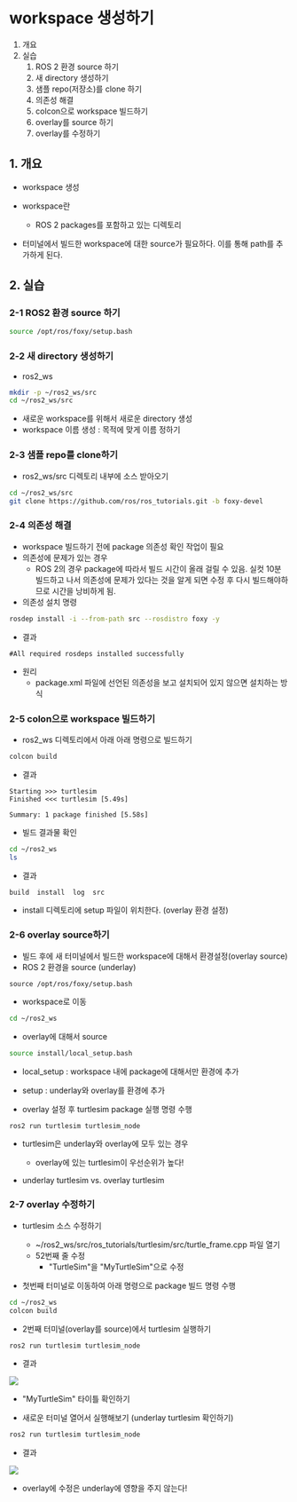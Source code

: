 # workspace 생성하기
1. 개요
2. 실습
   1. ROS 2 환경 source 하기
   2. 새 directory 생성하기
   3. 샘플 repo(저장소)를 clone 하기
   4. 의존성 해결
   5. colcon으로 workspace 빌드하기
   6. overlay를 source 하기
   7. overlay를 수정하기

## 1. 개요
* workspace 생성
* workspace란
  * ROS 2 packages를 포함하고 있는 디렉토리

* 터미널에서 빌드한 workspace에 대한 source가 필요하다. 이를 통해 path를 추가하게 된다.

## 2. 실습
### 2-1 ROS2 환경 source 하기

```bash
source /opt/ros/foxy/setup.bash
```
### 2-2 새 directory 생성하기
* ros2_ws
```bash
mkdir -p ~/ros2_ws/src
cd ~/ros2_ws/src
```
   * 새로운 workspace를 위해서 새로운 directory 생성
   * workspace 이름 생성 : 목적에 맞게 이름 정하기

### 2-3 샘플 repo를 clone하기
* ros2_ws/src 디렉토리 내부에 소스 받아오기
```bash
cd ~/ros2_ws/src
git clone https://github.com/ros/ros_tutorials.git -b foxy-devel
```

### 2-4 의존성 해결
* workspace 빌드하기 전에 package 의존성 확인 작업이 필요
* 의존성에 문제가 있는 경우
   * ROS 2의 경우 package에 따라서 빌드 시간이 올래 걸릴 수 있음. 실컷 10분 빌드하고 나서 의존성에 문제가 있다는 것을 알게 되면 수정 후 다시 빌드해야하므로 시간을 낭비하게 됨.
* 의존성 설치 명령
```bash
rosdep install -i --from-path src --rosdistro foxy -y
```

* 결과
```
#All required rosdeps installed successfully
```

* 원리
  * package.xml 파일에 선언된 의존성을 보고 설치되어 있지 않으면 설치하는 방식


### 2-5 colon으로 workspace 빌드하기
* ros2_ws 디렉토리에서 아래 아래 명령으로 빌드하기
```bash
colcon build
```

* 결과
```
Starting >>> turtlesim
Finished <<< turtlesim [5.49s]

Summary: 1 package finished [5.58s]
```

* 빌드 결과물 확인
```bash
cd ~/ros2_ws
ls
```

* 결과
```
build  install  log  src
```
   * install 디렉토리에 setup 파일이 위치한다. (overlay 환경 설정)

### 2-6 overlay source하기
* 빌드 후에 새 터미널에서 빌드한 workspace에 대해서 환경설정(overlay source)
* ROS 2 환경을 source (underlay)
```
source /opt/ros/foxy/setup.bash
```

* workspace로 이동
```bash
cd ~/ros2_ws
```

* overlay에 대해서 source
```bash
source install/local_setup.bash
```
   * local_setup : workspace 내에 package에 대해서만 환경에 추가
   * setup : underlay와 overlay를 환경에 추가

* overlay 설정 후 turtlesim package 실행 명령 수행
```
ros2 run turtlesim turtlesim_node
```
* turtlesim은 underlay와 overlay에 모두 있는 경우
   * overlay에 있는 turtlesim이 우선순위가 높다!

* underlay turtlesim vs. overlay turtlesim

### 2-7 overlay 수정하기
* turtlesim 소스 수정하기
   * ~/ros2_ws/src/ros_tutorials/turtlesim/src/turtle_frame.cpp 파일 열기
   * 52번째 줄 수정
      * "TurtleSim"을 "MyTurtleSim"으로 수정

* 첫번째 터미널로 이동하여 아래 명령으로 package 빌드 명령 수행
```bash
cd ~/ros2_ws
colcon build
```

* 2번째 터미널(overlay를 source)에서 turtlesim 실행하기
```bash
ros2 run turtlesim turtlesim_node
```

* 결과

![](https://docs.ros.org/en/foxy/_images/overlay.png)

   * "MyTurtleSim" 타이틀 확인하기

* 새로운 터미널 열어서 실행해보기 (underlay turtlesim 확인하기)
```bash
ros2 run turtlesim turtlesim_node
```

* 결과

![](https://docs.ros.org/en/foxy/_images/underlay.png)

   * overlay에 수정은 underlay에 영향을 주지 않는다!

